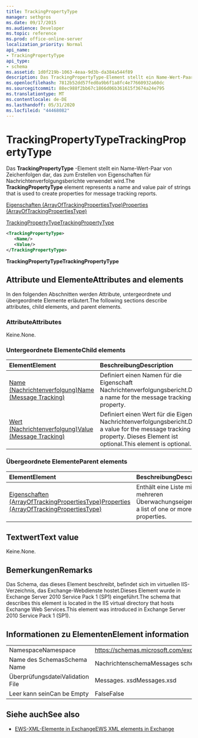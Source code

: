 ```yaml
---
title: TrackingPropertyType
manager: sethgros
ms.date: 09/17/2015
ms.audience: Developer
ms.topic: reference
ms.prod: office-online-server
localization_priority: Normal
api_name:
- TrackingPropertyType
api_type:
- schema
ms.assetid: 1d0f219b-1063-4eaa-9d3b-da384a544f89
description: Das TrackingPropertyType-Element stellt ein Name-Wert-Paar von Zeichenfolgen dar, das zum Erstellen von Eigenschaften für Nachrichtenverfolgungsberichte verwendet wird.
ms.openlocfilehash: 7812b52dd57fed0a9b6f1a8fc4e77660932a60dc
ms.sourcegitcommit: 88ec988f2bb67c1866d06b361615f3674a24e795
ms.translationtype: MT
ms.contentlocale: de-DE
ms.lasthandoff: 05/31/2020
ms.locfileid: "44468082"
---
```

# <a name="trackingpropertytype"></a><span data-ttu-id="f3c70-103">TrackingPropertyType</span><span class="sxs-lookup"><span data-stu-id="f3c70-103">TrackingPropertyType</span></span>

<span data-ttu-id="f3c70-104">Das **TrackingPropertyType** -Element stellt ein Name-Wert-Paar von Zeichenfolgen dar, das zum Erstellen von Eigenschaften für Nachrichtenverfolgungsberichte verwendet wird.</span><span class="sxs-lookup"><span data-stu-id="f3c70-104">The **TrackingPropertyType** element represents a name and value pair of strings that is used to create properties for message tracking reports.</span></span> 
  
[<span data-ttu-id="f3c70-105">Eigenschaften (ArrayOfTrackingPropertiesType)</span><span class="sxs-lookup"><span data-stu-id="f3c70-105">Properties (ArrayOfTrackingPropertiesType)</span></span>](properties-arrayoftrackingpropertiestype.md)
  
[<span data-ttu-id="f3c70-106">TrackingPropertyType</span><span class="sxs-lookup"><span data-stu-id="f3c70-106">TrackingPropertyType</span></span>](trackingpropertytype.md)
  
```xml
<TrackingPropertyType>
   <Name/>
   <Value/>
</TrackingPropertyType>
```

 <span data-ttu-id="f3c70-107">**TrackingPropertyType**</span><span class="sxs-lookup"><span data-stu-id="f3c70-107">**TrackingPropertyType**</span></span>
## <a name="attributes-and-elements"></a><span data-ttu-id="f3c70-108">Attribute und Elemente</span><span class="sxs-lookup"><span data-stu-id="f3c70-108">Attributes and elements</span></span>

<span data-ttu-id="f3c70-109">In den folgenden Abschnitten werden Attribute, untergeordnete und übergeordnete Elemente erläutert.</span><span class="sxs-lookup"><span data-stu-id="f3c70-109">The following sections describe attributes, child elements, and parent elements.</span></span>
  
### <a name="attributes"></a><span data-ttu-id="f3c70-110">Attribute</span><span class="sxs-lookup"><span data-stu-id="f3c70-110">Attributes</span></span>

<span data-ttu-id="f3c70-111">Keine.</span><span class="sxs-lookup"><span data-stu-id="f3c70-111">None.</span></span>
  
### <a name="child-elements"></a><span data-ttu-id="f3c70-112">Untergeordnete Elemente</span><span class="sxs-lookup"><span data-stu-id="f3c70-112">Child elements</span></span>

|<span data-ttu-id="f3c70-113">**Element**</span><span class="sxs-lookup"><span data-stu-id="f3c70-113">**Element**</span></span>|<span data-ttu-id="f3c70-114">**Beschreibung**</span><span class="sxs-lookup"><span data-stu-id="f3c70-114">**Description**</span></span>|
|:-----|:-----|
|[<span data-ttu-id="f3c70-115">Name (Nachrichtenverfolgung)</span><span class="sxs-lookup"><span data-stu-id="f3c70-115">Name (Message Tracking)</span></span>](name-message-tracking.md) <br/> |<span data-ttu-id="f3c70-116">Definiert einen Namen für die Eigenschaft Nachrichtenverfolgungsbericht.</span><span class="sxs-lookup"><span data-stu-id="f3c70-116">Defines a name for the message tracking report property.</span></span>  <br/> |
|[<span data-ttu-id="f3c70-117">Wert (Nachrichtenverfolgung)</span><span class="sxs-lookup"><span data-stu-id="f3c70-117">Value (Message Tracking)</span></span>](value-message-tracking.md) <br/> |<span data-ttu-id="f3c70-118">Definiert einen Wert für die Eigenschaft Nachrichtenverfolgungsbericht.</span><span class="sxs-lookup"><span data-stu-id="f3c70-118">Defines a value for the message tracking report property.</span></span> <span data-ttu-id="f3c70-119">Dieses Element ist optional.</span><span class="sxs-lookup"><span data-stu-id="f3c70-119">This element is optional.</span></span>  <br/> |
   
### <a name="parent-elements"></a><span data-ttu-id="f3c70-120">Übergeordnete Elemente</span><span class="sxs-lookup"><span data-stu-id="f3c70-120">Parent elements</span></span>

|<span data-ttu-id="f3c70-121">**Element**</span><span class="sxs-lookup"><span data-stu-id="f3c70-121">**Element**</span></span>|<span data-ttu-id="f3c70-122">**Beschreibung**</span><span class="sxs-lookup"><span data-stu-id="f3c70-122">**Description**</span></span>|
|:-----|:-----|
|[<span data-ttu-id="f3c70-123">Eigenschaften (ArrayOfTrackingPropertiesType)</span><span class="sxs-lookup"><span data-stu-id="f3c70-123">Properties (ArrayOfTrackingPropertiesType)</span></span>](properties-arrayoftrackingpropertiestype.md) <br/> |<span data-ttu-id="f3c70-124">Enthält eine Liste mit einer oder mehreren Überwachungseigenschaften.</span><span class="sxs-lookup"><span data-stu-id="f3c70-124">Contains a list of one or more tracking properties.</span></span>  <br/> |
   
## <a name="text-value"></a><span data-ttu-id="f3c70-125">Textwert</span><span class="sxs-lookup"><span data-stu-id="f3c70-125">Text value</span></span>

<span data-ttu-id="f3c70-126">Keine.</span><span class="sxs-lookup"><span data-stu-id="f3c70-126">None.</span></span>
  
## <a name="remarks"></a><span data-ttu-id="f3c70-127">Bemerkungen</span><span class="sxs-lookup"><span data-stu-id="f3c70-127">Remarks</span></span>

<span data-ttu-id="f3c70-128">Das Schema, das dieses Element beschreibt, befindet sich im virtuellen IIS-Verzeichnis, das Exchange-Webdienste hostet.Dieses Element wurde in Exchange Server 2010 Service Pack 1 (SP1) eingeführt.</span><span class="sxs-lookup"><span data-stu-id="f3c70-128">The schema that describes this element is located in the IIS virtual directory that hosts Exchange Web Services.This element was introduced in Exchange Server 2010 Service Pack 1 (SP1).</span></span>
  
## <a name="element-information"></a><span data-ttu-id="f3c70-129">Informationen zu Elementen</span><span class="sxs-lookup"><span data-stu-id="f3c70-129">Element information</span></span>

|||
|:-----|:-----|
|<span data-ttu-id="f3c70-130">Namespace</span><span class="sxs-lookup"><span data-stu-id="f3c70-130">Namespace</span></span>  <br/> |https://schemas.microsoft.com/exchange/services/2006/messages  <br/> |
|<span data-ttu-id="f3c70-131">Name des Schemas</span><span class="sxs-lookup"><span data-stu-id="f3c70-131">Schema Name</span></span>  <br/> |<span data-ttu-id="f3c70-132">Nachrichtenschema</span><span class="sxs-lookup"><span data-stu-id="f3c70-132">Messages schema</span></span>  <br/> |
|<span data-ttu-id="f3c70-133">Überprüfungsdatei</span><span class="sxs-lookup"><span data-stu-id="f3c70-133">Validation File</span></span>  <br/> |<span data-ttu-id="f3c70-134">Messages. xsd</span><span class="sxs-lookup"><span data-stu-id="f3c70-134">Messages.xsd</span></span>  <br/> |
|<span data-ttu-id="f3c70-135">Leer kann sein</span><span class="sxs-lookup"><span data-stu-id="f3c70-135">Can be Empty</span></span>  <br/> |<span data-ttu-id="f3c70-136">False</span><span class="sxs-lookup"><span data-stu-id="f3c70-136">False</span></span>  <br/> |
   
## <a name="see-also"></a><span data-ttu-id="f3c70-137">Siehe auch</span><span class="sxs-lookup"><span data-stu-id="f3c70-137">See also</span></span>



- [<span data-ttu-id="f3c70-138">EWS-XML-Elemente in Exchange</span><span class="sxs-lookup"><span data-stu-id="f3c70-138">EWS XML elements in Exchange</span></span>](ews-xml-elements-in-exchange.md)

